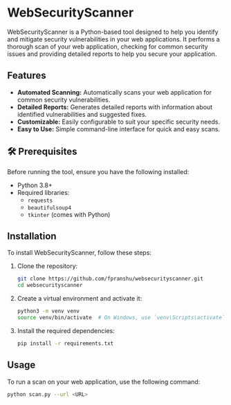 # WebSecurityScanner

WebSecurityScanner is a Python-based tool designed to help you identify and mitigate security vulnerabilities in your web applications. It performs a thorough scan of your web application, checking for common security issues and providing detailed reports to help you secure your application.

## Features

- **Automated Scanning:** Automatically scans your web application for common security vulnerabilities.
- **Detailed Reports:** Generates detailed reports with information about identified vulnerabilities and suggested fixes.
- **Customizable:** Easily configurable to suit your specific security needs.
- **Easy to Use:** Simple command-line interface for quick and easy scans.

## 🛠 Prerequisites

Before running the tool, ensure you have the following installed:

- Python 3.8+  
- Required libraries:
  - `requests`
  - `beautifulsoup4`
  - `tkinter` (comes with Python)

## Installation

To install WebSecurityScanner, follow these steps:

1. Clone the repository:
    ```bash
    git clone https://github.com/fpranshu/websecurityscanner.git
    cd websecurityscanner
    ```

2. Create a virtual environment and activate it:
    ```bash
    python3 -m venv venv
    source venv/bin/activate  # On Windows, use `venv\Scripts\activate`
    ```

3. Install the required dependencies:
    ```bash
    pip install -r requirements.txt
    ```

## Usage

To run a scan on your web application, use the following command:

```bash
python scan.py --url <URL>


